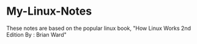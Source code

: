 # My-Linux-Notes

<p>These notes are based on the popular linux book, "How Linux Works 2nd Edition By : Brian Ward"</p>
